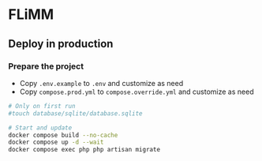 # FLiMM

## Deploy in production

### Prepare the project

- Copy `.env.example` to `.env` and customize as need
- Copy `compose.prod.yml` to `compose.override.yml` and customize as need

```bash
# Only on first run
#touch database/sqlite/database.sqlite

# Start and update
docker compose build --no-cache
docker compose up -d --wait
docker compose exec php php artisan migrate
```
